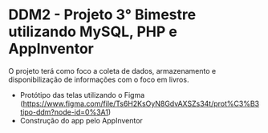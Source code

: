# DDM2 - Projeto 3° Bimestre utilizando MySQL, PHP e AppInventor
O projeto terá como foco a coleta de dados, armazenamento e disponibilização de informações com o foco em livros.

- Protótipo das telas utilizando o Figma (https://www.figma.com/file/Ts6H2KsOyN8GdvAXSZs34t/prot%C3%B3tipo-ddm?node-id=0%3A1)
- Construção do app pelo AppInventor 
